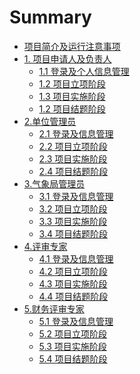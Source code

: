 # Summary

* [项目简介及运行注意事项](README.md)
* [1. 项目申请人及负责人](user/README.md)
    * [1.1 登录及个人信息管理](user/login.md)
    * [1.2 项目立项阶段 ](user/userRequisition.md)
    * [1.3 项目实施阶段](user/userDeploy.md)
    * [1.2 项目结题阶段]()
* [2.单位管理员]()
    * [2.1 登录及信息管理](unit/login.md)
    * [2.2 项目立项阶段](unit/requisition.md)
    * [2.3 项目实施阶段]()
    * [2.4 项目结题阶段]()
* [3.气象局管理员]()
    * [3.1 登录及信息管理](admin/login.md)
    * [3.2 项目立项阶段](admin/requisition.md)
    * [3.3 项目实施阶段]()
    * [3.4 项目结题阶段]()
* [4.评审专家]()
    * [4.1 登录及信息管理](technologist/login.md)
    * [4.2 项目立项阶段](technologist/requisition.md)
    * [4.3 项目实施阶段]()
    * [4.4 项目结题阶段]()
* [5.财务评审专家]()
    * [5.1 登录及信息管理](finance/login.md)
    * [5.2 项目立项阶段](finance/requisition.md)
    * [5.3 项目实施阶段]()
    * [5.4 项目结题阶段]()
